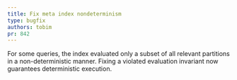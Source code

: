 ```yaml
---
title: Fix meta index nondeterminism
type: bugfix
authors: tobim
pr: 842
---
```


For some queries, the index evaluated only a subset of all relevant partitions
in a non-deterministic manner. Fixing a violated evaluation invariant now
guarantees deterministic execution.
